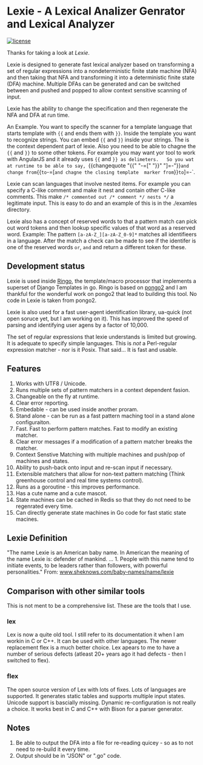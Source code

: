 # Lexie - A Lexical Analizer Genrator and Lexical Analyzer

 [![license](http://img.shields.io/badge/license-MIT-red.svg?style=flat)](https://raw.githubusercontent.com/pschlump/Go-FTL/master/LICENSE)


Thanks for taking a look at *Lexie*.

Lexie is designed to generate fast lexical analyzer based on
transforming a set of regular expressions into a nondeterministic
finite state machine (NFA) and then taking that NFA and transforming
it into a deterministic finite state (DFA) machine.   Multiple DFAs
can be generated and can be switched between and pushed and popped
to allow context sensitive scanning of input.

Lexie has the ability to change the specification and then regenerate
the NFA and DFA at run time.

An Example.   You want to specify the scanner for a template language
that starts template with `{{` and ends them with `}}`.  Inside the
template you want to recognize strings.  You can embed `{{` and `}}`
inside your strings.  The is the context dependent part of lexie.
Also you need to be able to chagne the `{{` and `}}` to some other
tokens.   For example you may want yor tool to work with AngularJS
and it already uses `{{` and `}} as delimeters.   So you wat at
runtime to be able to say, `{{changequote "{{" "-=[" "}}" "]=-"}}`
and change from `{{` to `-=[` and chagne the closing template 
marker from `}}` to `]=-`.

Lexie can scan languages that involve nested items.  For example
you can specify a C-like comment and make it nest and contain
other C-like comments.  This make `/* commented out /* comment */ nests */`
a legitimate input.  This is easy to do and an example of this
is in the ./examles directory.

Lexie also has a concept of reserved words to that a pattern match can
pick out word tokens and then lookup specific values of that word as 
a reserved word.  Example:  The pattern `[a-zA-Z_][a-zA-Z_0-9]*` 
matches all identifieers in a language.   After the match a check
can be made to see if the identifer is one of the reserved words
`or`, `and` and return a different token for these.   

## Development status

Lexie is used inside [Ringo](https://github.com/pschlump/ringo),
the template/macro processor that implements a superset of Django
Templates in go.  Ringo is based on
[pongo2](https://github.com/flosch/pongo2) and I am thankful for
the wonderful work on pongo2 that lead to building this tool.
No code in Lexie is taken from pongo2.

Lexie is also used for a fast user-agent identification library,
ua-quick (not open soruce yet, but I am working on it).  This has
improved the speed of parsing and identifying user agens by a factor
of 10,000.

The set of regular expressions that lexie understands is limited
but growing.  It is adequate to specify simple languages.   This is *not*
a Perl-regular expression matcher - nor is it Posix.  That said...
It is fast and usable.

## Features

1) Works with UTF8 / Unicode.
2) Runs multiple sets of pattern matchers in a context dependent fasion.
3) Changeable on the fly at runtime.
4) Clear error reporting.
5) Embedable - can be used inside another proram.
6) Stand alone - can be run as a fast pattern maching tool in a stand alone configuraiton.
7) Fast.  Fast to perform pattern matches.  Fast to modify an existing matcher.
8) Clear error messages if a modification of a pattern matcher breaks the matcher.
9) Context Senstive Matching with multiple machines and push/pop of machines and states.
10) Ability to push-back onto input and re-scan input if necessary.
11) Extensible matchers that allow for non-text pattern matching (Think greenhouse control and real time systems control).
12) Runs as a goroutine - this improves performance.
13) Has a cute name and a cute mascot.
14) State machines can be cached in Redis so that they do not need to be regenrated every time.
15) Can directly generate state machines in Go code for fast static state macines.

## Lexie Definition

"The name Lexie is an American baby name. In American the meaning
of the name Lexie is: defender of mankind. ...  1. People with this
name tend to initiate events, to be leaders rather than followers,
with powerful personalities."
From: www.sheknows.com/baby-names/name/lexie

## Comparison with other similar tools

This is not ment to be a comprehensive list.  These are the tools that I use.

### lex

Lex is now a quite old tool.  I still refer to its documentation it when I am workin in C or C++.
It can be used with other languages.  The newer replacement flex is a much better
choice.  Lex apears to me to have a number of serious defects (atleast 20+ years
ago it had defects - then I switched to flex).

### flex

The open source version of Lex with lots of fixes.  Lots of languages are
supported.  It generates static tables and supports multiple input states.
Unicode support is bascially missing.  Dynamic re-configuration is not 
really a choice.   It works best in C and C++ with Bison for a parser
generator.

## Notes

1. Be able to output the DFA into a file for re-reading quicey - so as to not
need to re-build it every time.  
2. Output should be in "JSON" or ".go" code.


